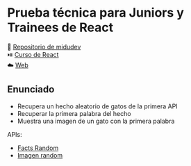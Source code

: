 # Prueba técnica para Juniors y Trainees de React

🔗 [Repositorio de midudev](https://github.com/midudev/aprendiendo-react/tree/master/projects/04-react-prueba-tecnica) <br/>
⏯️ [Curso de React](https://www.youtube.com/watch?v=XYpadB4VadY) <br/>
☁️ [Web](https://midu-react-04.surge.sh/)

## Enunciado

* Recupera un hecho aleatorio de gatos de la primera API
* Recuperar la primera palabra del hecho
* Muestra una imagen de un gato con la primera palabra

APIs:

- [Facts Random](https://catfact.ninja/fact)
- [Imagen random](https://cataas.com/cat/says/hello)